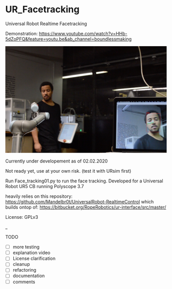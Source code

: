 # UR_Facetracking
 Universal Robot Realtime Facetracking

Demonstration: https://www.youtube.com/watch?v=HHb-5dZoPFQ&feature=youtu.be&ab_channel=boundlessmaking

![Universal Robot Realtime Face Tracking Python](UR_Facetracking_Demo.jpg)


Currently under developement as of 02.02.2020

Not ready yet, use at your own risk. (test it with URsim first)

Run Face_tracking01.py to run the face tracking.
Developed for a Universal Robot UR5 CB running Polyscope 3.7

heavily relies on this repository:
https://github.com/Mandelbr0t/UniversalRobot-RealtimeControl
which builds ontop of:
https://bitbucket.org/RopeRobotics/ur-interface/src/master/

License: GPLv3

_

TODO
- [ ] more testing
- [ ] explanation video
- [ ] License clarification
- [ ] cleanup
- [ ] refactoring
- [ ] documentation
- [ ] comments
